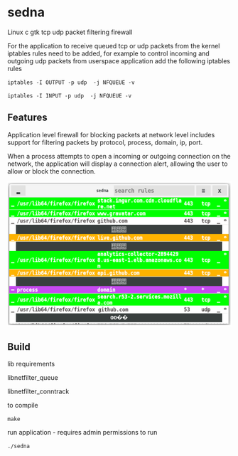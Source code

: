 # sedna
Linux c gtk tcp udp packet filtering firewall 


For the application to receive queued tcp or udp packets from the kernel iptables rules need to be added, for example to control incoming and outgoing udp packets from userspace application add the following iptables rules 

```
iptables -I OUTPUT -p udp  -j NFQUEUE -v
```
```
iptables -I INPUT -p udp  -j NFQUEUE -v
```

## Features ##

Application level firewall for blocking packets at network level includes support for filtering packets by protocol, process, domain, ip, port. 

When a process attempts to open a incoming or outgoing connection on the network, the application will display a connection alert, allowing the user to allow or block the connection.

<p>
<img src="/screenshot.png" />
</p>

## Build ##
lib requirements

libnetfilter_queue

libnetfilter_conntrack

to compile
```
make
```
run application - requires admin permissions to run

```
./sedna
```
